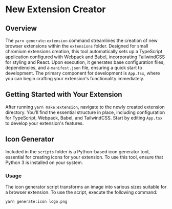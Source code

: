 # New Extension Creator

## Overview

The `yarn generate:extension` command streamlines the creation of new browser extensions within the `extensions` folder. Designed for small chromium extensions creation, this tool automatically sets up a TypeScript application configured with Webpack and Babel, incorporating TailwindCSS for styling and React. Upon execution, it generates base configuration files, dependencies, and a `manifest.json` file, ensuring a quick start to development. The primary component for development is `App.tsx`, where you can begin crafting your extension's functionality immediately.

## Getting Started with Your Extension

After running `yarn make:extension`, navigate to the newly created extension directory. You'll find the essential structure in place, including configuration for TypeScript, Webpack, Babel, and TailwindCSS. Start by editing `App.tsx` to develop your extension's features.

## Icon Generator

Included in the `scripts` folder is a Python-based icon generator tool, essential for creating icons for your extension. To use this tool, ensure that Python 3 is installed on your system.

### Usage

The icon generator script transforms an image into various sizes suitable for a browser extension. To use the script, execute the following command:

```bash
yarn generate:icon logo.png
```

